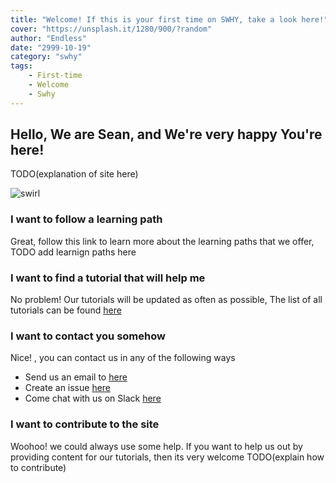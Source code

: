 ```yaml
---
title: "Welcome! If this is your first time on SWHY, take a look here!"
cover: "https://unsplash.it/1280/900/?random"
author: "Endless"
date: "2999-10-19"
category: "swhy"
tags:
    - First-time
    - Welcome
    - Swhy
---
```



## Hello, We are Sean, and We're very happy You're here!

TODO(explanation of site here)

![swirl](https://picsum.photos/id/1042/700/300)

### I want to follow a learning path

Great, follow this link to learn more about the learning paths that we offer, TODO add learnign paths here

### I want to find a tutorial that will help me

No problem! Our tutorials will be updated as often as possible, The list of all tutorials can be found [here](/#content)


### I want to contact you somehow

Nice! , you can contact us in any of the following ways

+ Send us an email to [here](mailto:seanwillhelpyou@gmail.com)
+ Create an issue [here](https://github.com/RH-sdavey/sean-will-help-you/issues/new/choose)
+ Come chat with us on Slack [here](https://app.slack.com/client/TLMMVFQ1X/CLVTNC1MM)


### I want to contribute to the site

Woohoo! we could always use some help. If you want to help us out by providing content for our tutorials, then its very welcome TODO(explain how to contribute)
